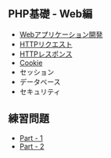 ## PHP基礎 - Web編

+ [Webアプリケーション開発](01.md)
+ [HTTPリクエスト](02.md)
+ [HTTPレスポンス](03.md)
+ [Cookie](04.md)
+ セッション
+ データベース
+ セキュリティ

## 練習問題

+ [Part - 1](train/01.md)
+ [Part - 2](train/02.md)

